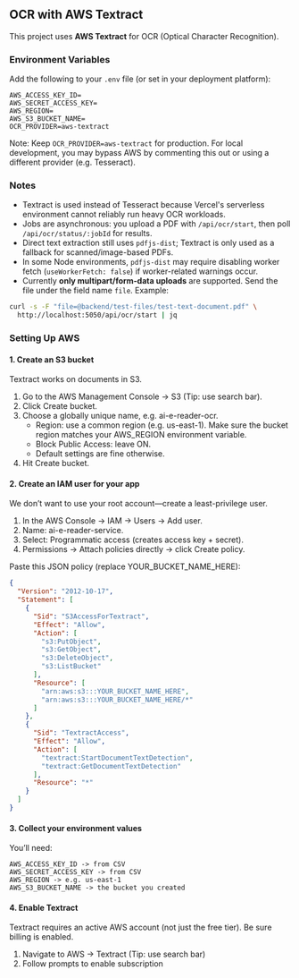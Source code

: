 ## OCR with AWS Textract

This project uses **AWS Textract** for OCR (Optical Character Recognition).

### Environment Variables

Add the following to your `.env` file (or set in your deployment platform):

```env
AWS_ACCESS_KEY_ID=
AWS_SECRET_ACCESS_KEY=
AWS_REGION=
AWS_S3_BUCKET_NAME=
OCR_PROVIDER=aws-textract
```

Note: Keep `OCR_PROVIDER=aws-textract` for production. For local development, you may bypass AWS by commenting this out or using a different provider (e.g. Tesseract).

### Notes
- Textract is used instead of Tesseract because Vercel's serverless environment cannot reliably run heavy OCR workloads.
- Jobs are asynchronous: you upload a PDF with `/api/ocr/start`, then poll `/api/ocr/status/:jobId` for results.
- Direct text extraction still uses `pdfjs-dist`; Textract is only used as a fallback for scanned/image-based PDFs.
- In some Node environments, `pdfjs-dist` may require disabling worker fetch (`useWorkerFetch: false`) if worker-related warnings occur.
- Currently **only multipart/form-data uploads** are supported. Send the file under the field name `file`. Example:

```bash
curl -s -F "file=@backend/test-files/test-text-document.pdf" \
  http://localhost:5050/api/ocr/start | jq
```

### Setting Up AWS

#### 1. Create an S3 bucket

Textract works on documents in S3.

1.	Go to the AWS Management Console -> S3 (Tip: use search bar).
2.	Click Create bucket.
3.	Choose a globally unique name, e.g. ai-e-reader-ocr.
    - Region: use a common region (e.g. us-east-1). Make sure the bucket region matches your AWS_REGION environment variable.
    - Block Public Access: leave ON.
    - Default settings are fine otherwise.
4.	Hit Create bucket.

#### 2. Create an IAM user for your app

We don’t want to use your root account—create a least-privilege user.

1.	In the AWS Console -> IAM -> Users -> Add user.
2.	Name: ai-e-reader-service.
3.	Select: Programmatic access (creates access key + secret).
4.	Permissions -> Attach policies directly -> click Create policy.

Paste this JSON policy (replace YOUR_BUCKET_NAME_HERE):

```json
{
  "Version": "2012-10-17",
  "Statement": [
    {
      "Sid": "S3AccessForTextract",
      "Effect": "Allow",
      "Action": [
        "s3:PutObject",
        "s3:GetObject",
        "s3:DeleteObject",
        "s3:ListBucket"
      ],
      "Resource": [
        "arn:aws:s3:::YOUR_BUCKET_NAME_HERE",
        "arn:aws:s3:::YOUR_BUCKET_NAME_HERE/*"
      ]
    },
    {
      "Sid": "TextractAccess",
      "Effect": "Allow",
      "Action": [
        "textract:StartDocumentTextDetection",
        "textract:GetDocumentTextDetection"
      ],
      "Resource": "*"
    }
  ]
}
```

#### 3. Collect your environment values

You’ll need:

```env
AWS_ACCESS_KEY_ID -> from CSV
AWS_SECRET_ACCESS_KEY -> from CSV
AWS_REGION -> e.g. us-east-1
AWS_S3_BUCKET_NAME -> the bucket you created
```

#### 4. Enable Textract

Textract requires an active AWS account (not just the free tier). Be sure billing is enabled.

1. Navigate to AWS -> Textract (Tip: use search bar)
2. Follow prompts to enable subscription
